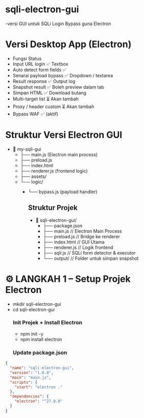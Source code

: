 # sqli-electron-gui
-versi GUI untuk SQLi Login Bypass guna Electron 

# Versi Desktop App (Electron)
 - Fungsi	Status
 - Input URL login	✅ Textbox
 - Auto detect form fields	✅
 - Senarai payload bypass	✅ Dropdown / textarea
 - Result response	✅ Output log
 - Snapshot result	✅ Boleh preview dalam tab
 - Simpan HTML	✅ Download butang
 - Multi-target list	⏳ Akan tambah
 - Proxy / header custom	⏳ Akan tambah
 - Bypass WAF	✅ (aktif)
 
 # Struktur Versi Electron GUI
 
- 📁 my-sqli-gui
  - ├── main.js (Electron main process)
  - ├── preload.js
  - ├── index.html
  - ├── renderer.js (frontend logic)
  - ├── assets/
  - └── logic/
    - └── bypass.js (payload handler)


      ## Struktur Projek
         - 📁 sqli-electron-gui/
            - ├── package.json
            - ├── main.js           // Electron Main Process
            - ├── preload.js        // Bridge ke renderer
            - ├── index.html        // GUI Utama
            - ├── renderer.js       // Logik frontend
            - ├── sqli.js           // SQLi form detector & executor
            - └── output/           // Folder untuk simpan snapshot

# ⚙️ LANGKAH 1 – Setup Projek Electron
- mkdir sqli-electron-gui
- cd sqli-electron-gui
  ### Init Projek + Install Electron
  - npm init -y
  - npm install electron
  ### Update package.json
``` json
{
  "name": "sqli-electron-gui",
  "version": "1.0.0",
  "main": "main.js",
  "scripts": {
    "start": "electron ."
  },
  "dependencies": {
    "electron": "^27.0.0"
  }
}
```
